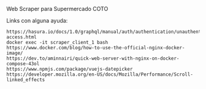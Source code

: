 Web Scraper para Supermercado COTO

Links con alguna ayuda:

    https://hasura.io/docs/1.0/graphql/manual/auth/authentication/unauthenticated-access.html
    docker exec -it scraper_client_1 bash
    https://www.docker.com/blog/how-to-use-the-official-nginx-docker-image/
    https://dev.to/aminnairi/quick-web-server-with-nginx-on-docker-compose-43ol
    https://www.npmjs.com/package/vuejs-datepicker
    https://developer.mozilla.org/en-US/docs/Mozilla/Performance/Scroll-linked_effects
 